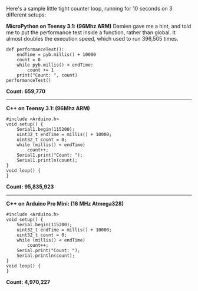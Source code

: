 Here's a sample little tight counter loop, running for 10 seconds on 3 different setups:

**MicroPython on Teensy 3.1: (96Mhz ARM)**
Damien gave me a hint, and told me to put the performance test inside a function, rather than global. It almost doubles the execution speed, which used to run 396,505 times.

    def performanceTest():
        endTime = pyb.millis() + 10000
        count = 0
        while pyb.millis() < endTime:
            count += 1
        print("Count: ", count)
    performanceTest()

**Count:  659,770**

***

**C++ on Teensy 3.1: (96Mhz ARM)**

    #include <Arduino.h>  
    void setup() {  
        Serial1.begin(115200);  
        uint32_t endTime = millis() + 10000;  
        uint32_t count = 0;  
        while (millis() < endTime)  
            count++;  
        Serial1.print("Count: ");  
        Serial1.println(count);  
    }  
    void loop() {  
    }  

**Count: 95,835,923**

***

**C++ on Arduino Pro Mini: (16 MHz Atmega328)**

    #include <Arduino.h>  
    void setup() {  
        Serial.begin(115200);  
        uint32_t endTime = millis() + 10000;  
        uint32_t count = 0;  
        while (millis() < endTime)  
            count++;  
        Serial.print("Count: ");  
        Serial.println(count);  
    }  
    void loop() {  
    }  

**Count: 4,970,227**
